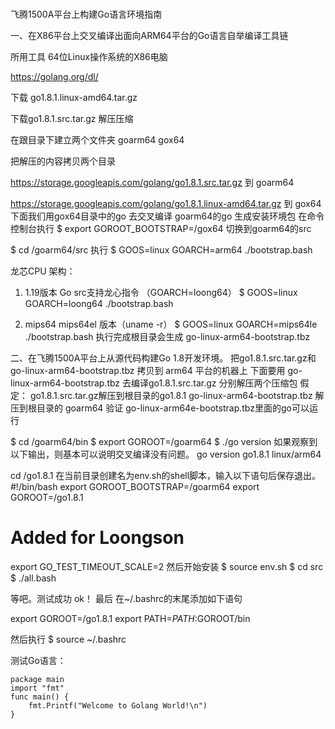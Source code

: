 
# 
飞腾1500A平台上构建Go语言环境指南

一、在X86平台上交叉编译出面向ARM64平台的Go语言自举编译工具链

所用工具 64位Linux操作系统的X86电脑

https://golang.org/dl/

下载 go1.8.1.linux-amd64.tar.gz

下载go1.8.1.src.tar.gz
解压压缩

在跟目录下建立两个文件夹
goarm64
gox64

把解压的内容拷贝两个目录

https://storage.googleapis.com/golang/go1.8.1.src.tar.gz 到 goarm64

https://storage.googleapis.com/golang/go1.8.1.linux-amd64.tar.gz 到 gox64
下面我们用gox64目录中的go 去交叉编译 goarm64的go 生成安装环境包
在命令控制台执行
$ export GOROOT_BOOTSTRAP=/gox64
切换到goarm64的src

$ cd /goarm64/src
执行
$ GOOS=linux GOARCH=arm64 ./bootstrap.bash

龙芯CPU 架构：
1. 1.19版本 Go src支持龙心指令 （GOARCH=loong64）
$ GOOS=linux GOARCH=loong64 ./bootstrap.bash

2. mips64
mips64el 版本（uname -r）
$ GOOS=linux GOARCH=mips64le ./bootstrap.bash
执行完成根目录会生成
go-linux-arm64-bootstrap.tbz


二、在飞腾1500A平台上从源代码构建Go 1.8开发环境。
把go1.8.1.src.tar.gz和go-linux-arm64-bootstrap.tbz 拷贝到 arm64 平台的机器上
下面要用 go-linux-arm64-bootstrap.tbz 去编译go1.8.1.src.tar.gz
分别解压两个压缩包
假定：
go1.8.1.src.tar.gz解压到根目录的go1.8.1
go-linux-arm64-bootstrap.tbz 解压到根目录的 goarm64
验证
go-linux-arm64e-bootstrap.tbz里面的go可以运行

$ cd /goarm64/bin
$ export GOROOT=/goarm64
$ ./go version
如果观察到以下输出，则基本可以说明交叉编译没有问题。
go version go1.8.1 linux/arm64

cd  /go1.8.1
在当前目录创建名为env.sh的shell脚本，输入以下语句后保存退出。
#!/bin/bash
export GOROOT_BOOTSTRAP=/goarm64
export GOROOT=/go1.8.1
# Added for Loongson
export GO_TEST_TIMEOUT_SCALE=2
然后开始安装
$ source env.sh
$ cd src
$ ./all.bash

等吧。测试成功 ok！
最后
在~/.bashrc的末尾添加如下语句

export GOROOT=/go1.8.1
export PATH=$PATH:$GOROOT/bin

然后执行
$ source ~/.bashrc

测试Go语言：

``` 
package main
import "fmt"
func main() {
    fmt.Printf("Welcome to Golang World!\n")
}
```